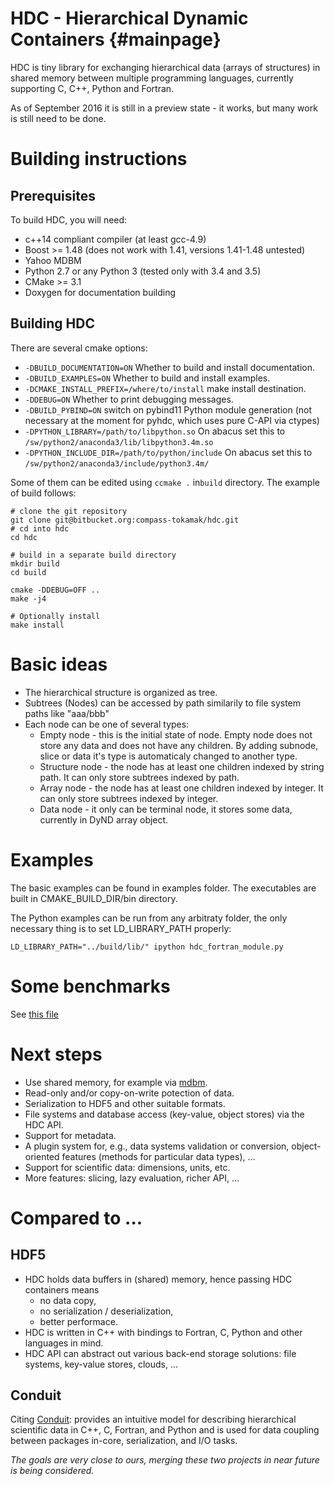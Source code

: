 HDC - Hierarchical Dynamic Containers                         {#mainpage}
=====================================

HDC is tiny library for exchanging hierarchical data (arrays of structures) in shared memory between multiple programming languages, currently supporting C, C++, Python and Fortran.

As of September 2016 it is still in a preview state - it works, but many work is still need to be done.

Building instructions
=====================

Prerequisites
-------------

To build HDC, you will need:
- c++14 compliant compiler (at least gcc-4.9)
- Boost >= 1.48 (does not work with 1.41, versions 1.41-1.48 untested)
- Yahoo MDBM 
- Python 2.7 or any Python 3 (tested only with 3.4 and 3.5)
- CMake >= 3.1
- Doxygen for documentation building

Building HDC
------------
There are several cmake options:

  - `-DBUILD_DOCUMENTATION=ON` Whether to build and install documentation.
  - `-DBUILD_EXAMPLES=ON` Whether to build and install examples.
  - `-DCMAKE_INSTALL_PREFIX=/where/to/install` make install destination.
  - `-DDEBUG=ON` Whether to print debugging messages.
  - `-DBUILD_PYBIND=ON` switch on pybind11 Python module generation (not necessary at the moment for pyhdc, which uses pure C-API via ctypes)
  - `-DPYTHON_LIBRARY=/path/to/libpython.so` On abacus set this to `/sw/python2/anaconda3/lib/libpython3.4m.so`
  - `-DPYTHON_INCLUDE_DIR=/path/to/python/include`  On abacus set this to `/sw/python2/anaconda3/include/python3.4m/`

Some of them can be edited using `ccmake .` in`build` directory. The example of build follows:

```
# clone the git repository
git clone git@bitbucket.org:compass-tokamak/hdc.git
# cd into hdc
cd hdc

# build in a separate build directory
mkdir build
cd build

cmake -DDEBUG=OFF ..
make -j4

# Optionally install
make install
```

Basic ideas
===========
- The hierarchical structure is organized as tree.
- Subtrees (Nodes) can be accessed by path similarily to file system paths like "aaa/bbb"
- Each node can be one of several types:
  + Empty node - this is the initial state of node. Empty node does not store any data and does not have any children. By adding subnode, slice or data it's type is automaticaly changed to another type.
  + Structure node - the node has at least one children indexed by string path. It can only store subtrees indexed by path.
  + Array node - the node has at least one children indexed by integer. It can only store subtrees indexed by integer.
  + Data node - it only can be terminal node, it stores some data, currently in DyND array object.


Examples
========
The basic examples can be found in examples folder. The executables are built in CMAKE_BUILD_DIR/bin directory.

The Python examples can be run from any arbitraty folder, the only necessary thing is to set LD_LIBRARY_PATH properly:

```
LD_LIBRARY_PATH="../build/lib/" ipython hdc_fortran_module.py
```

Some benchmarks
===============
See [this file](doxy/PERFORMANCE_TESTING.md)

Next steps
==========
- Use shared memory, for example via [mdbm](https://github.com/yahoo/mdbm).
- Read-only and/or copy-on-write potection of data.
- Serialization to HDF5 and other suitable formats.
- File systems and database access (key-value, object stores) via the HDC API.
- Support for metadata.
- A plugin system for, e.g., data systems validation or conversion, object-oriented features (methods for particular data types), ...
- Support for scientific data: dimensions, units, etc.
- More features: slicing, lazy evaluation, richer API, ...

Compared to ...
===============
HDF5
----
- HDC holds data buffers in (shared) memory, hence passing HDC containers means
    - no data copy,
    - no serialization / deserialization,
    - better performace.
- HDC is written in C++ with bindings to Fortran, C, Python and other languages in mind. 
- HDC API can abstract out various back-end storage solutions: file systems, key-value stores, clouds, ...

Conduit
-------
Citing [Conduit](http://software.llnl.gov/conduit/): provides an intuitive model for describing hierarchical scientific data in C++, C, Fortran, and Python and is used for data coupling between packages in-core, serialization, and I/O tasks.

*The goals are very close to ours, merging these two projects in near future is being considered.*
